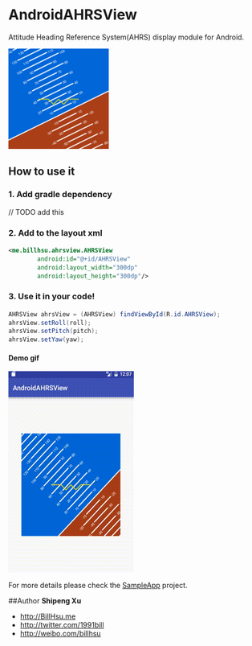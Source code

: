 AndroidAHRSView
================

Attitude Heading Reference System(AHRS) display module for Android.

<img src="doc/androidAHRS.png" alt="screenshot" width="200" height="200"/>

## How to use it

### 1. Add gradle dependency
// TODO add this

### 2. Add to the layout xml

```xml
<me.billhsu.ahrsview.AHRSView
        android:id="@+id/AHRSView"
        android:layout_width="300dp"
        android:layout_height="300dp"/>
```

### 3. Use it in your code!
```java
AHRSView ahrsView = (AHRSView) findViewById(R.id.AHRSView);
ahrsView.setRoll(roll);
ahrsView.setPitch(pitch);
ahrsView.setYaw(yaw);
```

#### Demo gif
![gif](doc/demo.gif)

For more details please check the [SampleApp](https://github.com/billhsu/AndroidAHRSView/blob/master/SampleApp/) project.  

##Author
**Shipeng Xu**

+ http://BillHsu.me
+ http://twitter.com/1991bill
+ http://weibo.com/billhsu

